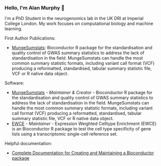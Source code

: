 ### Hello, I'm Alan Murphy 👋

<!--
**Al-Murphy/Al-Murphy** is a ✨ _special_ ✨ repository because its `README.md` (this file) appears on your GitHub profile.

Here are some ideas to get you started:

- 🔭 I’m currently working on ...
- 🌱 I’m currently learning ...
- 👯 I’m looking to collaborate on ...
- 🤔 I’m looking for help with ...
- 💬 Ask me about ...
- 📫 How to reach me: ...
- 😄 Pronouns: ...
- ⚡ Fun fact: ...
-->

I'm a PhD Student in the neurogenomics lab in the UK DRI at Imperial College London. My work focuses on computational biology
and machine learning. 

First Author Publications:

* [MungeSumstats](https://www.biorxiv.org/content/10.1101/2021.06.21.449239v1): Bioconductor R package for the standardisation and quality control of GWAS summary statistics to address the lack of standardisation in the field. MungeSumstats can handle the most common summary statistic formats, including variant call format (VCF) producing a reformatted, standardised, tabular summary statistic file, VCF or R native data object.

Software:

* [MungeSumstats](https://github.com/neurogenomics/MungeSumstats/) - _Maintainer & Creator_ - Bioconductor R package for the standardisation and quality control of GWAS summary statistics to address the lack of standardisation in the field. MungeSumstats can handle the most common summary statistic formats, including variant call format (VCF) producing a reformatted, standardised, tabular summary statistic file, VCF or R native data object.
* [EWCE](https://github.com/NathanSkene/EWCE) - _Maintainer_ - Expression Weighted Celltype Enrichment (EWCE) is an Bioconductor R package to test the cell type specificity of gene lists using a transcriptomic single-cell reference set.

Helpful documentation:

* [Complete Documentation for Creating and Maintaining a Bioconductor package](https://github.com/neurogenomics/labwiki/wiki/Creating-a-Bioconductor-package)
